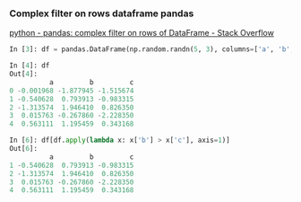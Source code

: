 ###  Complex filter on rows dataframe pandas


[python - pandas: complex filter on rows of DataFrame - Stack Overflow](https://stackoverflow.com/questions/11418192/pandas-complex-filter-on-rows-of-dataframe)


 

```python
In [3]: df = pandas.DataFrame(np.random.randn(5, 3), columns=['a', 'b', 'c'])

In [4]: df
Out[4]: 
          a         b         c
0 -0.001968 -1.877945 -1.515674
1 -0.540628  0.793913 -0.983315
2 -1.313574  1.946410  0.826350
3  0.015763 -0.267860 -2.228350
4  0.563111  1.195459  0.343168

In [6]: df[df.apply(lambda x: x['b'] > x['c'], axis=1)]
Out[6]: 
          a         b         c
1 -0.540628  0.793913 -0.983315
2 -1.313574  1.946410  0.826350
3  0.015763 -0.267860 -2.228350
4  0.563111  1.195459  0.343168
```
